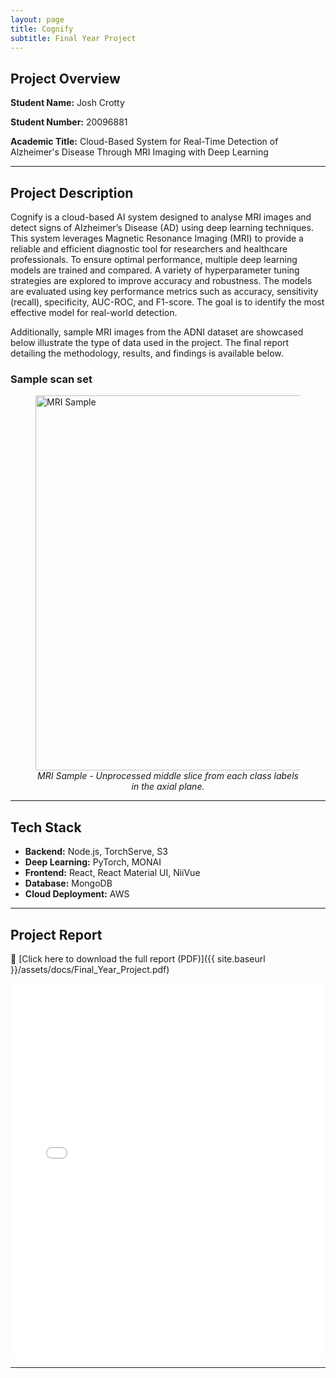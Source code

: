 ```yaml
---
layout: page
title: Cognify
subtitle: Final Year Project
---
```


## Project Overview

**Student Name:** Josh Crotty

**Student Number:** 20096881

**Academic Title:** Cloud-Based System for Real-Time Detection of Alzheimer's Disease Through MRI Imaging with Deep Learning

---

## **Project Description**

Cognify is a cloud-based AI system designed to analyse MRI images and detect signs of Alzheimer’s Disease (AD) using deep learning techniques. This system leverages Magnetic Resonance Imaging (MRI) to provide a reliable and efficient diagnostic tool for researchers and healthcare professionals.
To ensure optimal performance, multiple deep learning models are trained and compared. A variety of hyperparameter tuning strategies are explored to improve accuracy and robustness. The models are evaluated using key performance metrics such as accuracy, sensitivity (recall), specificity, AUC-ROC, and F1-score. The goal is to identify the most effective model for real-world detection.

Additionally, sample MRI images from the ADNI dataset are showcased below illustrate the type of data used in the project. The final report detailing the methodology, results, and findings is available below.

### **Sample scan set**

<figure>
  <img src="{{ site.baseurl }}/assets/img/ADNI_axial_plane_3_labels.png" alt="MRI Sample" width="600"/>
  <figcaption style="text-align: center; font-style: italic;">MRI Sample - Unprocessed middle slice from each class labels in the axial plane.</figcaption>
</figure>

---

## **Tech Stack**

-   **Backend:** Node.js, TorchServe, S3
-   **Deep Learning:** PyTorch, MONAI
-   **Frontend:** React, React Material UI, NiiVue
-   **Database:** MongoDB
-   **Cloud Deployment:** AWS

---

## **Project Report**

🔗 [Click here to download the full report (PDF)]({{ site.baseurl }}/assets/docs/Final_Year_Project.pdf)

<embed src="{{ site.baseurl }}/assets/docs/Final_Year_Project.pdf" width="100%" height="600px" />

---
